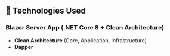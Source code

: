 ## 🔧 Technologies Used

### Blazor Server App (.NET Core 8 + Clean Architecture)
- **Clean Architecture** (Core, Application, Infrastructure)
- **Dapper**
